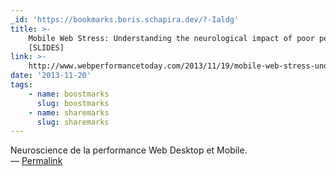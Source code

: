 ```yaml
---
_id: 'https://bookmarks.boris.schapira.dev/?-Ialdg'
title: >-
    Mobile Web Stress: Understanding the neurological impact of poor performance
    [SLIDES]
link: >-
    http://www.webperformancetoday.com/2013/11/19/mobile-web-stress-understanding-the-neurological-impact-of-poor-performance-slides/
date: '2013-11-20'
tags:
    - name: boostmarks
      slug: boostmarks
    - name: sharemarks
      slug: sharemarks
---
```


Neuroscience de la performance Web Desktop et Mobile. <br>&#8212;
<a href="https://bookmarks.boris.schapira.dev/?-Ialdg" title="Permalink">Permalink</a>
